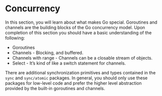 # Concurrency
In this section, you will learn about what makes Go special. Goroutines and channels are the building blocks of the Go concurrency model. Upon completion of this section you should have a basic understanding of the following:

* Goroutines
* Channels - Blocking, and buffered.
* Channels with range - Channels can be a closable stream of objects.
* Select - It’s kind of like a switch statement for channels.

There are additional synchronization primitives and types contained in the `sync` and `sync/atomic` packages. In general, you should only use these packages for low-level code and prefer the higher level abstraction provided by the built-in goroutines and channels.
